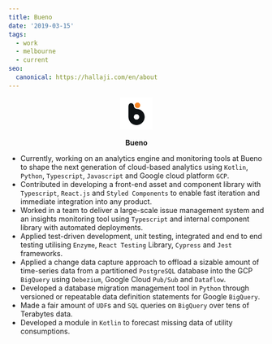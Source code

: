 ```yaml
---
title: Bueno
date: '2019-03-15'
tags:
  - work
  - melbourne
  - current
seo:
  canonical: https://hallaji.com/en/about
---
```

<p align='center'>
  <img src='/stories/bueno/bueno.png' height='64' />
</p>
<p align='center'>
  <b>Bueno</b><br />
</p>

* Currently, working on an analytics engine and monitoring tools at Bueno to shape the next generation of cloud-based
analytics using `Kotlin`, `Python`, `Typescript`, `Javascript` and Google cloud platform `GCP`.
* Contributed in developing a front-end asset and component library with `Typescript`, `React.js` and `Styled Components`
to enable fast iteration and immediate integration into any product.
* Worked in a team to deliver a large-scale issue management system and an insights monitoring tool using `Typescript`
and internal component library with automated deployments.
* Applied test-driven development, unit testing, integrated and end to end testing utilising `Enzyme`,
`React Testing` Library, `Cypress` and `Jest` frameworks.
* Applied a change data capture approach to offload a sizable amount of time-series data from a partitioned `PostgreSQL`
database into the GCP `BigQuery` using `Debezium`, Google Cloud `Pub/Sub` and `Dataflow`.
* Developed a database migration management tool in `Python` through versioned or repeatable data definition statements
for Google `BigQuery`.
* Made a fair amount of `UDF`s and `SQL` queries on `BigQuery` over tens of Terabytes data.
* Developed a module in `Kotlin` to forecast missing data of utility consumptions.
